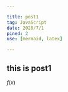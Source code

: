 ```yaml
---

title: post1
tag: JavaScript
date: 2020/7/1
pined: 2
use: [mermaid, latex]

---
```


## this is post1

$f(x)$



